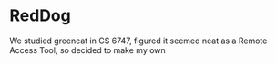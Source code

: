 # RedDog
We studied greencat in CS 6747, figured it seemed neat as a Remote Access Tool, so decided to make my own
